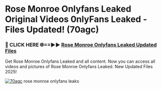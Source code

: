 # Rose Monroe Onlyfans Leaked Original Videos 0nlyFans Leaked - Files Updated! (70agc)

<h3>🔴 CLICK HERE 🌐==►► <a href="https://tinyurl.com/4seja8ks" rel="nofollow">Rose Monroe Onlyfans Leaked Updated Files</a></h3>

Get Rose Monroe Onlyfans Leaked and all content. Now you can access all videos and pictures of Rose Monroe Onlyfans Leaked. New Updated Files 2025!

[![70agc](https://i.imgur.com/EWjZXRe.gif)](https://tinyurl.com/4seja8ks)
rose monroe onlyfans leaks